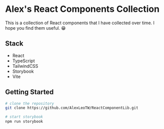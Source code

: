 # Alex's React Components Collection

This is a collection of React components that I have collected over time. I hope you find them useful. 😁

## Stack

- React
- TypeScript
- TailwindCSS
- Storybook
- Vite

## Getting Started

```sh
# clone the repository
git clone https://github.com/AlexLeoTW/ReactComponentLib.git

# start storybook
npm run storybook
```
